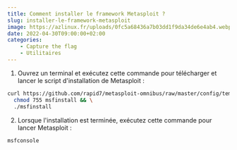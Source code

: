 ```yaml
---
title: Comment installer le framework Metasploit ? 
slug: installer-le-framework-metasploit
image: https://azlinux.fr/uploads/0fc5a68436a7b03dd1f9da34de6e4ab4.webp
date: 2022-04-30T09:00:00+02:00
categories:
    - Capture the flag 
    - Utilitaires
---
```


1. Ouvrez un terminal et exécutez cette commande pour télécharger et lancer le script d'installation de Metasploit :

```bash
curl https://github.com/rapid7/metasploit-omnibus/raw/master/config/templates/metasploit-framework-wrappers/msfupdate.erb > msfinstall && \
  chmod 755 msfinstall && \
  ./msfinstall
```

2. Lorsque l'installation est terminée, exécutez cette commande pour lancer Metasploit :

```bash
msfconsole
```
